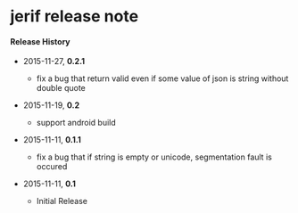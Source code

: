 # jerif release note

#### Release History

* 2015-11-27, **0.2.1**
    * fix a bug that return valid even if some value of json is string without double quote


* 2015-11-19, **0.2**
    * support android build


* 2015-11-11, **0.1.1**
    * fix a bug that if string is empty or unicode, segmentation fault is occured


* 2015-11-11, **0.1**
    * Initial Release
